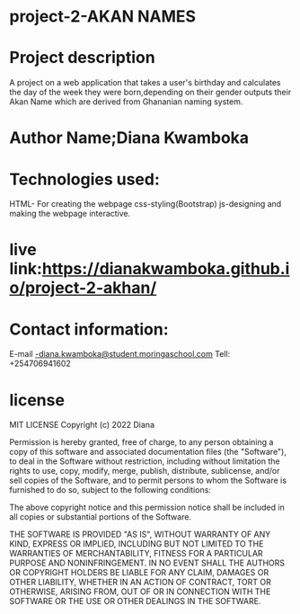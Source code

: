 # project-2-AKAN NAMES
# Project description
  A project on a web application that takes a user's birthday and calculates the day of the week they were born,depending on their gender outputs their Akan Name which are derived from Ghananian naming system.
# Author Name;Diana Kwamboka
# Technologies used:
  HTML- For creating the webpage
  css-styling(Bootstrap)
  js-designing and making the webpage interactive.
   # live link:https://dianakwamboka.github.io/project-2-akhan/
   # Contact information:
   E-mail -diana.kwamboka@student.moringaschool.com
   Tell: +254706941602
   # license
   MIT LICENSE
   Copyright (c) 2022 Diana

Permission is hereby granted, free of charge, to any person obtaining a copy
of this software and associated documentation files (the "Software"), to deal
in the Software without restriction, including without limitation the rights
to use, copy, modify, merge, publish, distribute, sublicense, and/or sell
copies of the Software, and to permit persons to whom the Software is
furnished to do so, subject to the following conditions:

The above copyright notice and this permission notice shall be included in all
copies or substantial portions of the Software.

THE SOFTWARE IS PROVIDED "AS IS", WITHOUT WARRANTY OF ANY KIND, EXPRESS OR
IMPLIED, INCLUDING BUT NOT LIMITED TO THE WARRANTIES OF MERCHANTABILITY,
FITNESS FOR A PARTICULAR PURPOSE AND NONINFRINGEMENT. IN NO EVENT SHALL THE
AUTHORS OR COPYRIGHT HOLDERS BE LIABLE FOR ANY CLAIM, DAMAGES OR OTHER
LIABILITY, WHETHER IN AN ACTION OF CONTRACT, TORT OR OTHERWISE, ARISING FROM,
OUT OF OR IN CONNECTION WITH THE SOFTWARE OR THE USE OR OTHER DEALINGS IN THE
SOFTWARE.
